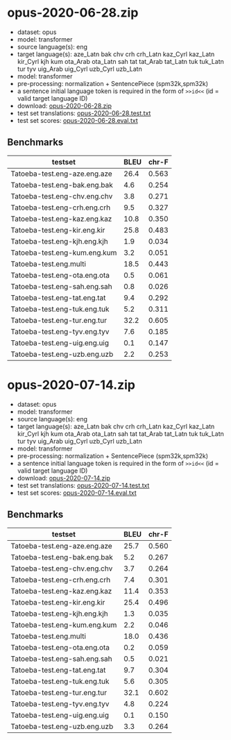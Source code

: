 # opus-2020-06-28.zip

* dataset: opus
* model: transformer
* source language(s): eng
* target language(s): aze_Latn bak chv crh crh_Latn kaz_Cyrl kaz_Latn kir_Cyrl kjh kum ota_Arab ota_Latn sah tat tat_Arab tat_Latn tuk tuk_Latn tur tyv uig_Arab uig_Cyrl uzb_Cyrl uzb_Latn
* model: transformer
* pre-processing: normalization + SentencePiece (spm32k,spm32k)
* a sentence initial language token is required in the form of `>>id<<` (id = valid target language ID)
* download: [opus-2020-06-28.zip](https://object.pouta.csc.fi/Tatoeba-MT-models/eng-trk/opus-2020-06-28.zip)
* test set translations: [opus-2020-06-28.test.txt](https://object.pouta.csc.fi/Tatoeba-MT-models/eng-trk/opus-2020-06-28.test.txt)
* test set scores: [opus-2020-06-28.eval.txt](https://object.pouta.csc.fi/Tatoeba-MT-models/eng-trk/opus-2020-06-28.eval.txt)

## Benchmarks

| testset               | BLEU  | chr-F |
|-----------------------|-------|-------|
| Tatoeba-test.eng-aze.eng.aze 	| 26.4 	| 0.563 |
| Tatoeba-test.eng-bak.eng.bak 	| 4.6 	| 0.254 |
| Tatoeba-test.eng-chv.eng.chv 	| 3.8 	| 0.271 |
| Tatoeba-test.eng-crh.eng.crh 	| 9.5 	| 0.327 |
| Tatoeba-test.eng-kaz.eng.kaz 	| 10.8 	| 0.350 |
| Tatoeba-test.eng-kir.eng.kir 	| 25.8 	| 0.483 |
| Tatoeba-test.eng-kjh.eng.kjh 	| 1.9 	| 0.034 |
| Tatoeba-test.eng-kum.eng.kum 	| 3.2 	| 0.051 |
| Tatoeba-test.eng.multi 	| 18.5 	| 0.443 |
| Tatoeba-test.eng-ota.eng.ota 	| 0.5 	| 0.061 |
| Tatoeba-test.eng-sah.eng.sah 	| 0.8 	| 0.026 |
| Tatoeba-test.eng-tat.eng.tat 	| 9.4 	| 0.292 |
| Tatoeba-test.eng-tuk.eng.tuk 	| 5.2 	| 0.311 |
| Tatoeba-test.eng-tur.eng.tur 	| 32.2 	| 0.605 |
| Tatoeba-test.eng-tyv.eng.tyv 	| 7.6 	| 0.185 |
| Tatoeba-test.eng-uig.eng.uig 	| 0.1 	| 0.147 |
| Tatoeba-test.eng-uzb.eng.uzb 	| 2.2 	| 0.253 |

# opus-2020-07-14.zip

* dataset: opus
* model: transformer
* source language(s): eng
* target language(s): aze_Latn bak chv crh crh_Latn kaz_Cyrl kaz_Latn kir_Cyrl kjh kum ota_Arab ota_Latn sah tat tat_Arab tat_Latn tuk tuk_Latn tur tyv uig_Arab uig_Cyrl uzb_Cyrl uzb_Latn
* model: transformer
* pre-processing: normalization + SentencePiece (spm32k,spm32k)
* a sentence initial language token is required in the form of `>>id<<` (id = valid target language ID)
* download: [opus-2020-07-14.zip](https://object.pouta.csc.fi/Tatoeba-MT-models/eng-trk/opus-2020-07-14.zip)
* test set translations: [opus-2020-07-14.test.txt](https://object.pouta.csc.fi/Tatoeba-MT-models/eng-trk/opus-2020-07-14.test.txt)
* test set scores: [opus-2020-07-14.eval.txt](https://object.pouta.csc.fi/Tatoeba-MT-models/eng-trk/opus-2020-07-14.eval.txt)

## Benchmarks

| testset               | BLEU  | chr-F |
|-----------------------|-------|-------|
| Tatoeba-test.eng-aze.eng.aze 	| 25.7 	| 0.560 |
| Tatoeba-test.eng-bak.eng.bak 	| 5.2 	| 0.267 |
| Tatoeba-test.eng-chv.eng.chv 	| 3.7 	| 0.264 |
| Tatoeba-test.eng-crh.eng.crh 	| 7.4 	| 0.301 |
| Tatoeba-test.eng-kaz.eng.kaz 	| 11.4 	| 0.353 |
| Tatoeba-test.eng-kir.eng.kir 	| 25.4 	| 0.496 |
| Tatoeba-test.eng-kjh.eng.kjh 	| 1.3 	| 0.035 |
| Tatoeba-test.eng-kum.eng.kum 	| 2.2 	| 0.046 |
| Tatoeba-test.eng.multi 	| 18.0 	| 0.436 |
| Tatoeba-test.eng-ota.eng.ota 	| 0.2 	| 0.059 |
| Tatoeba-test.eng-sah.eng.sah 	| 0.5 	| 0.021 |
| Tatoeba-test.eng-tat.eng.tat 	| 9.7 	| 0.304 |
| Tatoeba-test.eng-tuk.eng.tuk 	| 5.6 	| 0.305 |
| Tatoeba-test.eng-tur.eng.tur 	| 32.1 	| 0.602 |
| Tatoeba-test.eng-tyv.eng.tyv 	| 4.8 	| 0.224 |
| Tatoeba-test.eng-uig.eng.uig 	| 0.1 	| 0.150 |
| Tatoeba-test.eng-uzb.eng.uzb 	| 3.3 	| 0.264 |

